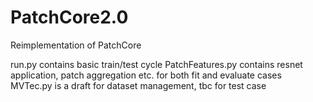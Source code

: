 # PatchCore2.0
Reimplementation of PatchCore

run.py contains basic train/test cycle
PatchFeatures.py contains resnet application, patch aggregation etc. for both fit and evaluate cases
MVTec.py is a draft for dataset management, tbc for test case